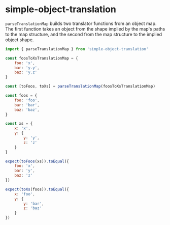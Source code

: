 # simple-object-translation

`parseTranslationMap` builds two translator functions from an object map. The first function takes an object from the shape implied by the map's paths to the map structure, and the second from the map structure to the implied object shape.

```js
import { parseTranslationMap } from 'simple-object-translation'

const foosToXsTranslationMap = {
    foo: 'x',
    bar: 'y.y',
    baz: 'y.z'
}

const [toFoos, toXs] = parseTranslationMap(foosToXsTranslationMap)

const foos = {
    foo: 'foo',
    bar: 'bar',
    baz: 'baz',
}

const xs = {
    x: 'x',
    y: {
        y: 'y',
        z: 'z'
    }
}

expect(toFoos(xs)).toEqual({
    foo: 'x',
    bar: 'y',
    baz: 'z'
})

expect(toXs(foos)).toEqual({
    x: 'foo',
    y: {
        y: 'bar',
        z: 'baz'
    }
})
```
